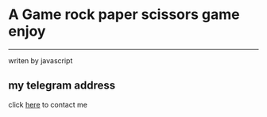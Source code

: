 # A Game rock paper scissors game  enjoy 

___
writen by javascript 

## my telegram address

click [here](https://t.me/P0908n) to contact me 
